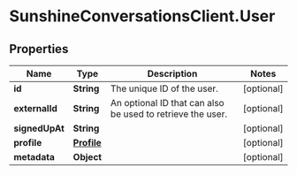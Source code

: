 # SunshineConversationsClient.User

## Properties

Name | Type | Description | Notes
------------ | ------------- | ------------- | -------------
**id** | **String** | The unique ID of the user. | [optional] 
**externalId** | **String** | An optional ID that can also be used to retrieve the user.  | [optional] 
**signedUpAt** | **String** |  | [optional] 
**profile** | [**Profile**](Profile.md) |  | [optional] 
**metadata** | **Object** |  | [optional] 


